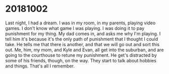 # 20181002
Last night, I had a dream. I was in my room, in my parents, playing video
games. I don't know what game I was playing. I was doing it to pay punishment
for my thing. My dad comes in, and asks me why I'm playing. I tell him it's
because it's the only path of punishment that I thought I could take. He tells
me that there is another, and that we will go out and sort this out. Me, him,
my mom, and Kyle and Evan, all get into the suburban, and are going to the
courthouse to retune my punishment. He get's distracted by some of his friends,
though, on the way. They start to talk about hobbies and things. That's all I
remember.


